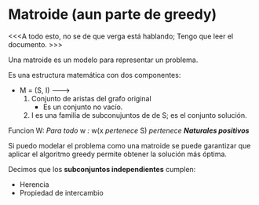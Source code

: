 
# Matroide (aun parte de greedy)


<<<A todo esto, no se de que verga está hablando; Tengo que leer el documento. >>>

Una matroide es un modelo para representar un problema.

Es una estructura matemática con dos componentes:
- M = (S, I) ---> 
	1.  Conjunto de aristas del grafo original
		- Es un conjunto no vacío.
	2. I es una familia de subconujuntos de de S; es el conjunto solución. 

Funcion W: 
*Para todo* w *:* w(x *pertenece* S) *pertenece* ***Naturales positivos***

Si puedo modelar el problema como una matroide se puede garantizar que aplicar el algoritmo greedy permite obtener la solución más óptima. 

Decimos que los **subconjuntos independientes** cumplen:
- Herencia
- Propiedad de intercambio